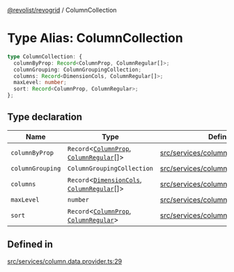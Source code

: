 [@revolist/revogrid](README.md) / ColumnCollection

# Type Alias: ColumnCollection

```ts
type ColumnCollection: {
  columnByProp: Record<ColumnProp, ColumnRegular[]>;
  columnGrouping: ColumnGroupingCollection;
  columns: Record<DimensionCols, ColumnRegular[]>;
  maxLevel: number;
  sort: Record<ColumnProp, ColumnRegular>;
};
```

## Type declaration

| Name | Type | Defined in |
| ------ | ------ | ------ |
| `columnByProp` | `Record`\<[`ColumnProp`](TypeAlias.ColumnProp.md), [`ColumnRegular`](Interface.ColumnRegular.md)[]\> | [src/services/column.data.provider.ts:31](https://github.com/revolist/revogrid/blob/e1595e2274ede0d95fc882d4d4e21ec46b508cad/src/services/column.data.provider.ts#L31) |
| `columnGrouping` | `ColumnGroupingCollection` | [src/services/column.data.provider.ts:32](https://github.com/revolist/revogrid/blob/e1595e2274ede0d95fc882d4d4e21ec46b508cad/src/services/column.data.provider.ts#L32) |
| `columns` | `Record`\<[`DimensionCols`](TypeAlias.DimensionCols.md), [`ColumnRegular`](Interface.ColumnRegular.md)[]\> | [src/services/column.data.provider.ts:30](https://github.com/revolist/revogrid/blob/e1595e2274ede0d95fc882d4d4e21ec46b508cad/src/services/column.data.provider.ts#L30) |
| `maxLevel` | `number` | [src/services/column.data.provider.ts:33](https://github.com/revolist/revogrid/blob/e1595e2274ede0d95fc882d4d4e21ec46b508cad/src/services/column.data.provider.ts#L33) |
| `sort` | `Record`\<[`ColumnProp`](TypeAlias.ColumnProp.md), [`ColumnRegular`](Interface.ColumnRegular.md)\> | [src/services/column.data.provider.ts:34](https://github.com/revolist/revogrid/blob/e1595e2274ede0d95fc882d4d4e21ec46b508cad/src/services/column.data.provider.ts#L34) |

## Defined in

[src/services/column.data.provider.ts:29](https://github.com/revolist/revogrid/blob/e1595e2274ede0d95fc882d4d4e21ec46b508cad/src/services/column.data.provider.ts#L29)
